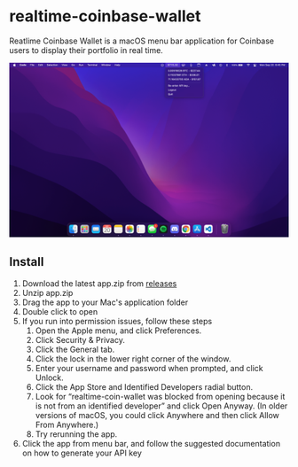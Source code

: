 # realtime-coinbase-wallet

Reatlime Coinbase Wallet is a macOS menu bar application for Coinbase users to display their portfolio in real time.

![image info](./example.png)

## Install

1. Download the latest app.zip from [releases](https://github.com/akump/realtime-coinbase-wallet/releases)
2. Unzip app.zip
3. Drag the app to your Mac's application folder
4. Double click to open
5. If you run into permission issues, follow these steps
   1. Open the Apple menu, and click Preferences.
   2. Click Security & Privacy.
   3. Click the General tab.
   4. Click the lock in the lower right corner of the window.
   5. Enter your username and password when prompted, and click Unlock.
   6. Click the App Store and Identified Developers radial button.
   7. Look for “realtime-coin-wallet was blocked from opening because it is not from an identified developer” and click Open Anyway. (In older versions of macOS, you could click Anywhere and then click Allow From Anywhere.)
   8. Try rerunning the app.
6. Click the app from menu bar, and follow the suggested documentation on how to generate your API key
